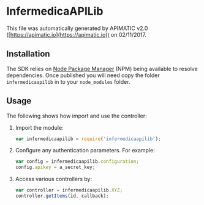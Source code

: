 # InfermedicaAPILib

This file was automatically generated by APIMATIC v2.0 ([https://apimatic.io](https://apimatic.io)) on 02/11/2017.

## Installation

The SDK relies on [Node Package Manager](https://www.npmjs.com/) (NPM) being available to resolve dependencies.
Once published you will need copy the folder `infermedicaapilib` in to your `node_modules` folder.

## Usage

The following shows how import and use the controller:

1. Import the module:

    ```js
    var infermedicaapilib = require('infermedicaapilib');
    ```

2. Configure any authentication parameters. For example:

    ```js
    var config = infermedicaapilib.configuration;
    config.apikey = a_secret_key;
    ```

3. Access various controllers by:

    ```js
    var controller = infermedicaapilib.XYZ;
    controller.getItems(id, callback);
    ```
